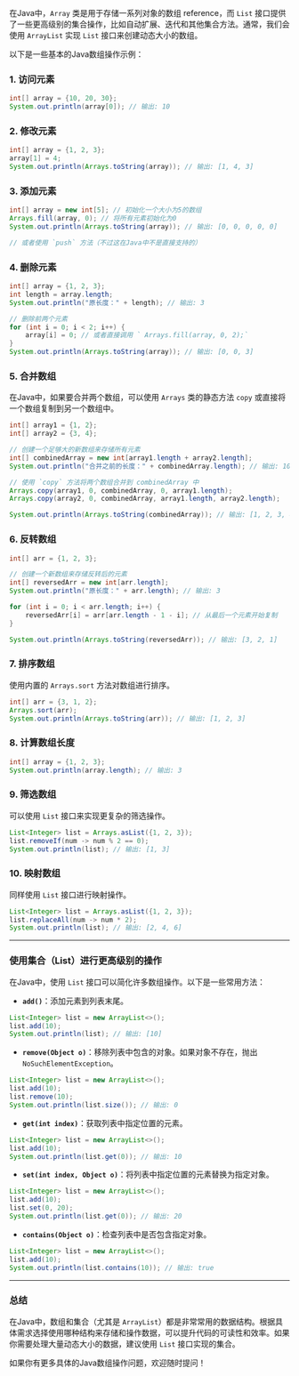 在Java中，`Array` 类是用于存储一系列对象的数组 reference，而 `List` 接口提供了一些更高级别的集合操作，比如自动扩展、迭代和其他集合方法。通常，我们会使用 `ArrayList` 实现 `List` 接口来创建动态大小的数组。

以下是一些基本的Java数组操作示例：

### 1. **访问元素**
```java
int[] array = {10, 20, 30};
System.out.println(array[0]); // 输出: 10
```

### 2. **修改元素**
```java
int[] array = {1, 2, 3};
array[1] = 4;
System.out.println(Arrays.toString(array)); // 输出: [1, 4, 3]
```

### 3. **添加元素**
```java
int[] array = new int[5]; // 初始化一个大小为5的数组
Arrays.fill(array, 0); // 将所有元素初始化为0
System.out.println(Arrays.toString(array)); // 输出: [0, 0, 0, 0, 0]

// 或者使用 `push` 方法（不过这在Java中不是直接支持的）
```

### 4. **删除元素**
```java
int[] array = {1, 2, 3};
int length = array.length;
System.out.println("原长度：" + length); // 输出: 3

// 删除前两个元素
for (int i = 0; i < 2; i++) {
    array[i] = 0; // 或者直接调用 ` Arrays.fill(array, 0, 2);`
}
System.out.println(Arrays.toString(array)); // 输出: [0, 0, 3]
```

### 5. **合并数组**
在Java中，如果要合并两个数组，可以使用 `Arrays` 类的静态方法 `copy` 或直接将一个数组复制到另一个数组中。
```java
int[] array1 = {1, 2};
int[] array2 = {3, 4};

// 创建一个足够大的新数组来存储所有元素
int[] combinedArray = new int[array1.length + array2.length];
System.out.println("合并之前的长度：" + combinedArray.length); // 输出: 10

// 使用 `copy` 方法将两个数组合并到 combinedArray 中
Arrays.copy(array1, 0, combinedArray, 0, array1.length);
Arrays.copy(array2, 0, combinedArray, array1.length, array2.length);

System.out.println(Arrays.toString(combinedArray)); // 输出: [1, 2, 3, 4]
```

### 6. **反转数组**
```java
int[] arr = {1, 2, 3};

// 创建一个新数组来存储反转后的元素
int[] reversedArr = new int[arr.length];
System.out.println("原长度：" + arr.length); // 输出: 3

for (int i = 0; i < arr.length; i++) {
    reversedArr[i] = arr[arr.length - 1 - i]; // 从最后一个元素开始复制
}

System.out.println(Arrays.toString(reversedArr)); // 输出: [3, 2, 1]
```

### 7. **排序数组**
使用内置的 `Arrays.sort` 方法对数组进行排序。
```java
int[] arr = {3, 1, 2};
Arrays.sort(arr);
System.out.println(Arrays.toString(arr)); // 输出: [1, 2, 3]
```

### 8. **计算数组长度**
```java
int[] array = {1, 2, 3};
System.out.println(array.length); // 输出: 3
```

### 9. **筛选数组**
可以使用 `List` 接口来实现更复杂的筛选操作。
```java
List<Integer> list = Arrays.asList({1, 2, 3});
list.removeIf(num -> num % 2 == 0);
System.out.println(list); // 输出: [1, 3]
```

### 10. **映射数组**
同样使用 `List` 接口进行映射操作。
```java
List<Integer> list = Arrays.asList({1, 2, 3});
list.replaceAll(num -> num * 2);
System.out.println(list); // 输出: [2, 4, 6]
```

---

### 使用集合（List）进行更高级别的操作
在Java中，使用 `List` 接口可以简化许多数组操作。以下是一些常用方法：

- **`add()`**：添加元素到列表末尾。
```java
List<Integer> list = new ArrayList<>();
list.add(10);
System.out.println(list); // 输出: [10]
```

- **`remove(Object o)`**：移除列表中包含的对象。如果对象不存在，抛出 `NoSuchElementException`。
```java
List<Integer> list = new ArrayList<>();
list.add(10);
list.remove(10);
System.out.println(list.size()); // 输出: 0
```

- **`get(int index)`**：获取列表中指定位置的元素。
```java
List<Integer> list = new ArrayList<>();
list.add(10);
System.out.println(list.get(0)); // 输出: 10
```

- **`set(int index, Object o)`**：将列表中指定位置的元素替换为指定对象。
```java
List<Integer> list = new ArrayList<>();
list.add(10);
list.set(0, 20);
System.out.println(list.get(0)); // 输出: 20
```

- **`contains(Object o)`**：检查列表中是否包含指定对象。
```java
List<Integer> list = new ArrayList<>();
list.add(10);
System.out.println(list.contains(10)); // 输出: true
```

---

### 总结
在Java中，数组和集合（尤其是 `ArrayList`）都是非常常用的数据结构。根据具体需求选择使用哪种结构来存储和操作数据，可以提升代码的可读性和效率。如果你需要处理大量动态大小的数据，建议使用 `List` 接口实现的集合。

如果你有更多具体的Java数组操作问题，欢迎随时提问！